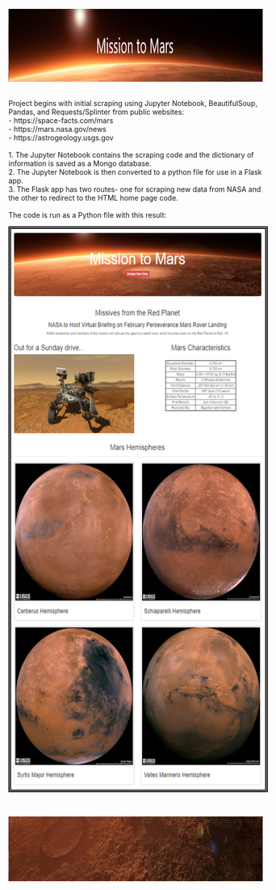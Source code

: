 <p align="center"><img width="100%" height="144" src="images/readme.PNG"></p>
<br>            
Project begins with initial scraping using Jupyter Notebook, BeautifulSoup, Pandas, and Requests/Splinter from public websites:<br>
- https://space-facts.com/mars<br>
- https://mars.nasa.gov/news<br>
- https://astrogeology.usgs.gov<br>
<br>
1. The Jupyter Notebook contains the scraping code and the dictionary of information is saved as a Mongo database. <br>
2. The Jupyter Notebook is then converted to a python file for use in a Flask app.<br>
3. The Flask app has two routes- one for scraping new data from NASA and the other to redirect to the HTML home page code.<br>
<br>
The code is run as a Python file with this result: 
<p align="center"><img style="border:5px double black;" src="images/page_screenshot.PNG" width="586" height="1109"></p>
<br>
<p align="center"><img width="100%" height="128" src="images/footer.png"></p>

